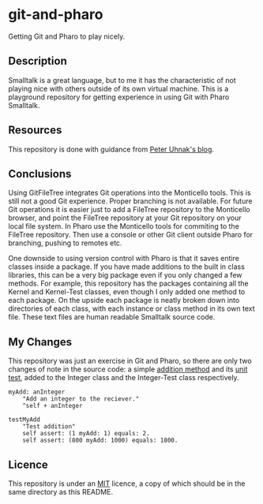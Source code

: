 # git-and-pharo
Getting Git and Pharo to play nicely.

## Description
Smalltalk is a great language, but to me it has the characteristic of not playing nice with others outside of its own virtual machine. This is a playground repository for getting experience in using Git with Pharo Smalltalk.

## Resources
This repository is done with guidance from [Peter Uhnak's blog](https://www.peteruhnak.com/blog/2016/07/25/how-to-use-git-and-github-with-pharo/).

## Conclusions
Using GitFileTree integrates Git operations into the Monticello tools. This is still not a good Git experience. Proper branching is not available. For future Git operations it is easier just to add a FileTree repository to the Monticello browser, and point the FileTree repository at your Git repository on your local file system. In Pharo use the Monticello tools for commiting to the FileTree repository. Then use a console or other Git client outside Pharo for branching, pushing to remotes etc.

One downside to using version control with Pharo is that it saves entire classes inside a package. If you have made additions to the built in class libraries, this can be a very big package even if you only changed a few methods. For example, this repository has the packages containing all the Kernel and Kernel-Test classes, even though I only added one method to each package. On the upside each package is neatly broken down into directories of each class, with each instance or class method in its own text file. These text files are human readable Smalltalk source code.

## My Changes
This repository was just an exercise in Git and Pharo, so there are only two changes of note in the source code: a simple [addition method](https://github.com/samWson/git-and-pharo/blob/master/src/Kernel.package/Integer.class/instance/myAdd..st) and its [unit test](https://github.com/samWson/git-and-pharo/blob/master/src/Kernel-Tests.package/IntegerTest.class/instance/testMyAdd.st), added to the Integer class and the Integer-Test class respectively.

    myAdd: anInteger
        "Add an integer to the reciever."
        ^self + anInteger 

    testMyAdd
        "Test addition"
        self assert: (1 myAdd: 1) equals: 2.
        self assert: (800 myAdd: 1000) equals: 1800.

## Licence
This repository is under an [MIT](https://mit-license.org/) licence, a copy of which should be in the same directory as this README.
